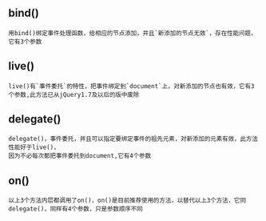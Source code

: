 
## bind()
```
用bind()绑定事件处理函数，给相应的节点添加，并且`新添加的节点无效`，存在性能问题，它有3个参数
```
## live()
```
live()有`事件委托`的特性，把事件绑定到`document`上，对新添加的节点也有效，它有3个参数,此方法已从jQuery1.7及以后的版中废除
```
## delegate()
```
delegate()，事件委托，并且可以指定要绑定事件的祖先元素，对新添加的元素有效，此方法性能好于live()，
因为不必每次都把事件委托到document,它有4个参数
```
## on()
```
以上3个方法内层都调用了on()，on()是目前推荐使用的方法，以替代以上3个方法，它同delegate()，同样有4个参数，只是参数顺序不同
```

